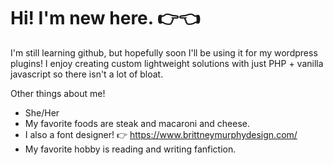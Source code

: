 # Hi! I'm new here. 👉👈

I'm still learning github, but hopefully soon I'll be using it for my wordpress plugins! I enjoy creating custom lightweight solutions with just PHP + vanilla javascript so there isn't a lot of bloat.

Other things about me!
- She/Her
- My favorite foods are steak and macaroni and cheese. 
- I also a font designer! 👉 https://www.brittneymurphydesign.com/
- My favorite hobby is reading and writing fanfiction.
